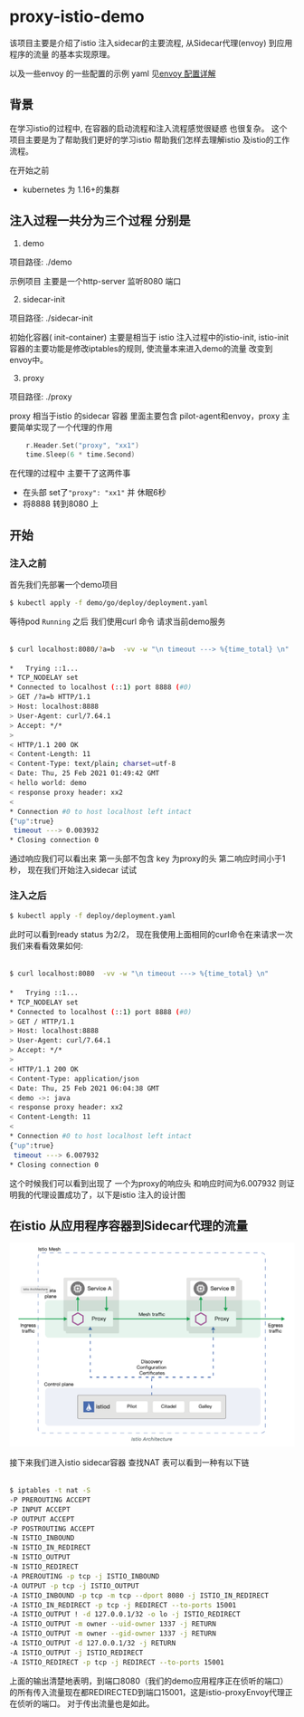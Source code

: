 # proxy-istio-demo


该项目主要是介绍了istio 注入sidecar的主要流程,  从Sidecar代理(envoy) 到应用程序的流量 的基本实现原理。

以及一些envoy 的一些配置的示例 yaml 见[envoy 配置详解](./envoy/README.md)

## 背景

在学习istio的过程中, 在容器的启动流程和注入流程感觉很疑惑 也很复杂。
这个项目主要是为了帮助我们更好的学习istio 帮助我们怎样去理解istio 及istio的工作流程。


在开始之前 

* kubernetes 为 1.16+的集群

## 注入过程一共分为三个过程 分别是

1. demo 

项目路径: ./demo

示例项目 主要是一个http-server 监听8080 端口 

2. sidecar-init 
   
项目路径: ./sidecar-init

初始化容器( init-container) 主要是相当于 istio 注入过程中的istio-init, istio-init 容器的主要功能是修改iptables的规则,
   使流量本来进入demo的流量 改变到 envoy中。

3. proxy  
   
项目路径: ./proxy

proxy 相当于istio 的sidecar 容器 里面主要包含 pilot-agent和envoy，proxy 主要简单实现了一个代理的作用

   
```go
	r.Header.Set("proxy", "xx1")
	time.Sleep(6 * time.Second)
```

在代理的过程中 主要干了这两件事

* 在头部 set了`"proxy": "xx1"` 并 休眠6秒
* 将8888 转到8080 上

## 开始

### 注入之前

首先我们先部署一个demo项目 

```bash
$ kubectl apply -f demo/go/deploy/deployment.yaml
```
 
等待pod `Running` 之后 我们使用curl 命令 请求当前demo服务



```bash

$ curl localhost:8080/?a=b  -vv -w "\n timeout ---> %{time_total} \n"

*   Trying ::1...
* TCP_NODELAY set
* Connected to localhost (::1) port 8888 (#0)
> GET /?a=b HTTP/1.1
> Host: localhost:8888
> User-Agent: curl/7.64.1
> Accept: */*
>
< HTTP/1.1 200 OK
< Content-Length: 11
< Content-Type: text/plain; charset=utf-8
< Date: Thu, 25 Feb 2021 01:49:42 GMT
< hello world: demo
< response proxy header: xx2
<
* Connection #0 to host localhost left intact
{"up":true}
 timeout ---> 0.003932
* Closing connection 0
```

通过响应我们可以看出来 第一头部不包含 key 为proxy的头 第二响应时间小于1秒， 现在我们开始注入sidecar 试试

### 注入之后

```bash
$ kubectl apply -f deploy/deployment.yaml
```

此时可以看到ready status 为2/2， 现在我使用上面相同的curl命令在来请求一次 我们来看看效果如何:

```bash

$ curl localhost:8080  -vv -w "\n timeout ---> %{time_total} \n"

*   Trying ::1...
* TCP_NODELAY set
* Connected to localhost (::1) port 8888 (#0)
> GET / HTTP/1.1
> Host: localhost:8888
> User-Agent: curl/7.64.1
> Accept: */*
>
< HTTP/1.1 200 OK
< Content-Type: application/json
< Date: Thu, 25 Feb 2021 06:04:38 GMT
< demo ->: java
< response proxy header: xx2
< Content-Length: 11
<
* Connection #0 to host localhost left intact
{"up":true}
 timeout ---> 6.007932
* Closing connection 0
```

这个时候我们可以看到出现了 一个为proxy的响应头 和响应时间为6.007932 则证明我的代理设置成功了，以下是istio 注入的设计图


## 在istio 从应用程序容器到Sidecar代理的流量

![img.png](img.png)

接下来我们进入istio sidecar容器 
查找NAT 表可以看到一种有以下链

```bash

$ iptables -t nat -S
-P PREROUTING ACCEPT
-P INPUT ACCEPT
-P OUTPUT ACCEPT
-P POSTROUTING ACCEPT
-N ISTIO_INBOUND
-N ISTIO_IN_REDIRECT
-N ISTIO_OUTPUT
-N ISTIO_REDIRECT
-A PREROUTING -p tcp -j ISTIO_INBOUND
-A OUTPUT -p tcp -j ISTIO_OUTPUT
-A ISTIO_INBOUND -p tcp -m tcp --dport 8080 -j ISTIO_IN_REDIRECT
-A ISTIO_IN_REDIRECT -p tcp -j REDIRECT --to-ports 15001
-A ISTIO_OUTPUT ! -d 127.0.0.1/32 -o lo -j ISTIO_REDIRECT
-A ISTIO_OUTPUT -m owner --uid-owner 1337 -j RETURN
-A ISTIO_OUTPUT -m owner --gid-owner 1337 -j RETURN
-A ISTIO_OUTPUT -d 127.0.0.1/32 -j RETURN
-A ISTIO_OUTPUT -j ISTIO_REDIRECT
-A ISTIO_REDIRECT -p tcp -j REDIRECT --to-ports 15001
```

上面的输出清楚地表明，到端口8080（我们的demo应用程序正在侦听的端口）的所有传入流量现在都REDIRECTED到端口15001，这是istio-proxyEnvoy代理正在侦听的端口。
对于传出流量也是如此。

